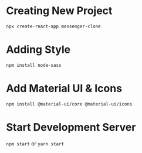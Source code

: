 # Creating New Project
`npx create-react-app messenger-clone`

# Adding Style
`npm install node-sass`

# Add Material UI & Icons
`npm install @material-ui/core @material-ui/icons`


# Start Development Server
`npm start` or `yarn start`